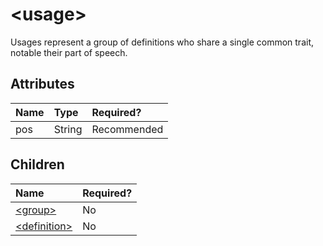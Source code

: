 # &lt;usage&gt;

Usages represent a group of definitions who share a single common trait, notable their part of speech.

## Attributes

| Name | Type | Required? |
| :--- | :--- | :--- |
| pos | String | Recommended |

## Children

| Name | Required? |
| :--- | :--- |
| [&lt;group&gt;](group.md) | No |
| [&lt;definition&gt;](definition.md) | No |

